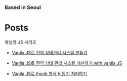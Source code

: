 ### Based in Seoul
 
# Posts
바닐라 JS 시리즈
* <a href='https://medium.com/@4538asd/%EC%83%81%ED%83%9C%EA%B4%80%EB%A6%AC-%EC%8B%9C%EC%8A%A4%ED%85%9C-with-vanila-js-85e4b72406f7'> Vanila JS로 전역 상태관리 시스템 만들기</a>

* <a href='https://medium.com/@4538asd/redux-%EC%8A%A4%ED%83%80%EC%9D%BC%EB%A1%9C-%EC%A0%84%EC%97%AD-%EC%83%81%ED%83%9C-%EA%B4%80%EB%A6%AC-%EC%8B%9C%EC%8A%A4%ED%85%9C-%EA%B0%9C%EC%84%A0%ED%95%98%EA%B8%B0-with-vanila-js-83c78cb33d88'> Vanila JS로 전역 상태 관리 시스템 개선하기 with vanila JS</a>

* <a href='https://medium.com/@4538asd/thunk%EB%B0%A9%EC%8B%9D%EC%9C%BC%EB%A1%9C-%EC%84%9C%EB%B2%84-%EC%83%81%ED%83%9C-%EA%B4%80%EB%A6%AC%ED%95%98%EA%B8%B0-with-vanila-js-3-6d0a9cb786d5'>Vanila JS로 thunk 방식 비동기 처리하기</a>
